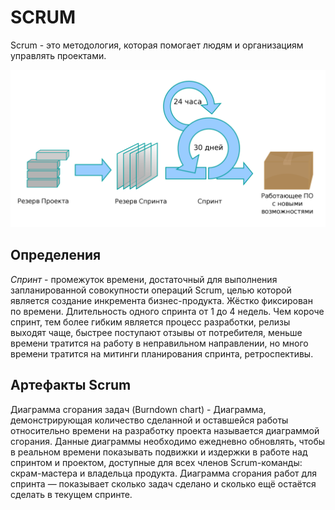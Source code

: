 # SCRUM

Scrum - это методология, которая помогает людям и организациям управлять проектами.


![img.png](img.png)

## Определения

_Спринт_ - промежуток времени, достаточный для выполнения запланированной совокупности операций Scrum, целью которой является создание инкремента бизнес-продукта. Жёстко фиксирован по времени. Длительность одного спринта от 1 до 4 недель. Чем короче спринт, тем более гибким является процесс разработки, релизы выходят чаще, быстрее поступают отзывы от потребителя, меньше времени тратится на работу в неправильном направлении, но много времени тратится на митинги планирования спринта, ретроспективы.

## Артефакты Scrum

Диаграмма сгорания задач (Burndown chart) - Диаграмма, демонстрирующая количество сделанной и оставшейся работы относительно времени на разработку проекта называется диаграммой сгорания. Данные диаграммы необходимо ежедневно обновлять, чтобы в реальном времени показывать подвижки и издержки в работе над спринтом и проектом, доступные для всех членов Scrum-команды: скрам-мастера и владельца продукта.
Диаграмма сгорания работ для спринта — показывает сколько задач сделано и сколько ещё остаётся сделать в текущем спринте.

